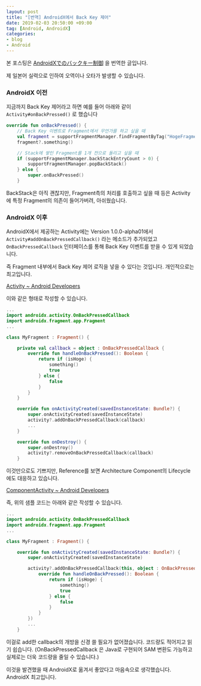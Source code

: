 ```yaml
---
layout: post
title: "[번역] AndroidX에서 Back Key 제어"
date: 2019-02-03 20:50:00 +09:00
tag: [Android, AndroidX]
categories:
- blog
- Android
---
```


본 포스팅은 [AndroidXでのバックキー制御](http://androhi.hatenablog.com/entry/2019/01/31/201235?fbclid=IwAR1PM8uktDYu-1830JwQIrOtkhacTU-tIlYRcEwLgGWefcV2xcNAflP0ukU) 을 번역한 글입니다.

제 일본어 실력으로 인하여 오역이나 오타가 발생할 수 있습니다.

<!--more-->

### AndroidX 이전

지금까지 Back Key 제어라고 하면 예를 들어 아래와 같이 `Activity#onBackPressed()` 로 했습니다

```kotlin
override fun onBackPressed() {
	// Back Key 이벤트로 Fragment에서 무언가를 하고 싶을 때
    val fragment = supportFragmentManager.findFragmentByTag("HogeFragment")
    fragment?.something()

    // Stack에 쌓인 Fragment를 1개 전으로 돌리고 싶을 때
    if (supportFragmentManager.backStackEntryCount > 0) {
        supportFragmentManager.popBackStack()
    } else {
        super.onBackPressed()
    }
```

BackStack은 아직 괜찮지만, Fragment측의 처리를 호출하고 싶을 때 등은 Activity에 특정 Fragment의 의존이 들어가버려, 아쉬웠습니다.

### AndroidX 이후

AndroidX에서 제공하는 Activity에는 Version 1.0.0-alpha01에서 `Activity#addOnBackPressedCallback()` 라는 메소드가 추가되었고 `OnBackPressedCallback` 인터페이스를 통해 Back Key 이벤트를 받을 수 있게 되었습니다.

즉 Fragment 내부에서 Back Key 제어 로직을 넣을 수 있다는 것입니다. 개인적으로는 최고입니다.

[Activity ~ Android Developers](https://developer.android.com/jetpack/androidx/releases/activity?hl=ja#1.0.0-alpha01)

이와 같은 형태로 작성할 수 있습니다.

```kotlin
...
import androidx.activity.OnBackPressedCallback
import androidx.fragment.app.Fragment
...

class MyFragment : Fragment() {

    private val callback = object : OnBackPressedCallback {
        override fun handleOnBackPressed(): Boolean {
            return if (isHoge) {
                something()
                true
            } else {
                false
            }
        }
    }

    override fun onActivityCreated(savedInstanceState: Bundle?) {
        super.onActivityCreated(savedInstanceState)
        activity?.addOnBackPressedCallback(callback)
        ...
    }

    override fun onDestroy() {
        super.onDestroy()
        activity?.removeOnBackPressedCallback(callback)
    }
```

이것만으로도 기쁘지만, Reference를 보면 Architecture Component의 Lifecycle에도 대응하고 있습니다.

[ComponentActivity ~ Android Developers](https://developer.android.com/reference/androidx/activity/ComponentActivity.html?hl=ja#addOnBackPressedCallback(androidx.lifecycle.LifecycleOwner,%20androidx.activity.OnBackPressedCallback))

즉, 위의 샘플 코드는 아래와 같은 작성할 수 있습니다.

```kotlin
...
import androidx.activity.OnBackPressedCallback
import androidx.fragment.app.Fragment
...

class MyFragment : Fragment() {

    override fun onActivityCreated(savedInstanceState: Bundle?) {
        super.onActivityCreated(savedInstanceState)

        activity?.addOnBackPressedCallback(this, object : OnBackPressedCallback {
            override fun handleOnBackPressed(): Boolean {
                return if (isHoge) {
                    something()
                    true
                } else {
                    false
                }
            }
        })
        ...
    }
```

이걸로 add한 callback의 개방을 신경 쓸 필요가 없어졌습니다. 코드량도 적어지고 읽기 쉽습니다. (OnBackPressedCallback 은 Java로 구현되어 SAM 변환도 가능하고 실제로는 더욱 코드량을 줄일 수 있습니다.)

이것을 발견했을 때 AndroidX로 옮겨서 좋았다고 마음속으로 생각했습니다. AndroidX 최고입니다.